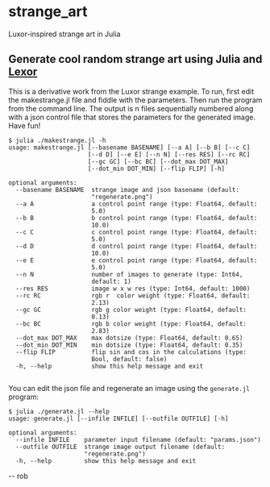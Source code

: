 # strange_art
Luxor-inspired strange art in Julia

## Generate cool random strange art using Julia and [Lexor](https://github.com/JuliaGraphics/Luxor.jl)

This is a derivative work from the Luxor strange example. To run, first edit the makestrange.jl file and fiddle with the parameters. Then
run the program from the command line. The output is n files sequentially numbered along with a json control file that stores the parameters for the
generated image. Have fun!

```
$ julia ./makestrange.jl -h
usage: makestrange.jl [--basename BASENAME] [--a A] [--b B] [--c C]
                      [--d D] [--e E] [--n N] [--res RES] [--rc RC]
                      [--gc GC] [--bc BC] [--dot_max DOT_MAX]
                      [--dot_min DOT_MIN] [--flip FLIP] [-h]

optional arguments:
  --basename BASENAME  strange image and json basename (default:
                       "regenerate.png")
  --a A                a control point range (type: Float64, default:
                       5.0)
  --b B                b control point range (type: Float64, default:
                       10.0)
  --c C                c control point range (type: Float64, default:
                       5.0)
  --d D                d control point range (type: Float64, default:
                       10.0)
  --e E                e control point range (type: Float64, default:
                       5.0)
  --n N                number of images to generate (type: Int64,
                       default: 1)
  --res RES            image w x w res (type: Int64, default: 1000)
  --rc RC              rgb r  color weight (type: Float64, default:
                       2.13)
  --gc GC              rgb g color weight (type: Float64, default:
                       0.13)
  --bc BC              rgb b color weight (type: Float64, default:
                       2.83)
  --dot_max DOT_MAX    max dotsize (type: Float64, default: 0.65)
  --dot_min DOT_MIN    min dotsize (type: Float64, default: 0.35)
  --flip FLIP          flip sin and cos in the calculations (type:
                       Bool, default: false)
  -h, --help           show this help message and exit


````

You can edit the json file and regenerate an image using the `generate.jl` program:

```
$ julia ./generate.jl --help
usage: generate.jl [--infile INFILE] [--outfile OUTFILE] [-h]

optional arguments:
  --infile INFILE    parameter input filename (default: "params.json")
  --outfile OUTFILE  strange image output filename (default:
                     "regenerate.png")
  -h, --help         show this help message and exit

```


 -- rob


